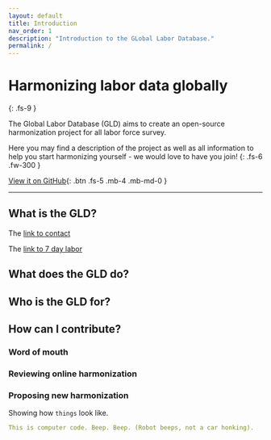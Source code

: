 ```yaml
---
layout: default
title: Introduction
nav_order: 1
description: "Introduction to the GLobal Labor Database."
permalink: /
---
```


# Harmonizing labor data globally
{: .fs-9 }

The Global Labor Database (GLD) aims to create an open-source harmonization project for all labor force survey. 

Here you may find a description of the project as well as all information to help you start harmonizing yourself - we would love to have you join!
{: .fs-6 .fw-300 }

[View it on GitHub](https://github.com/worldbank/gld/tree/main){: .btn .fs-5 .mb-4 .mb-md-0 }

---

## What is the GLD?

The [link to contact](docs/contact)

The [link to 7 day labor](docs/data_dictionary/labour/labour-7day)

## What does the GLD do?


## Who is the GLD for?


## How can I contribute?


### Word of mouth


### Reviewing online harmonization


### Proposing new harmonization



Showing how `things` look like.

```yaml
This is computer code. Beep. Beep. (Robot beeps, not a car honking).
```
